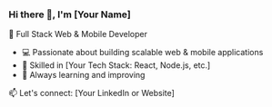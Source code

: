 ### Hi there 👋, I'm [Your Name]  
🚀 Full Stack Web & Mobile Developer  

- 💻 Passionate about building scalable web & mobile applications  
- 🔧 Skilled in [Your Tech Stack: React, Node.js, etc.]  
- 🎯 Always learning and improving  

📫 Let's connect: [Your LinkedIn or Website]  
